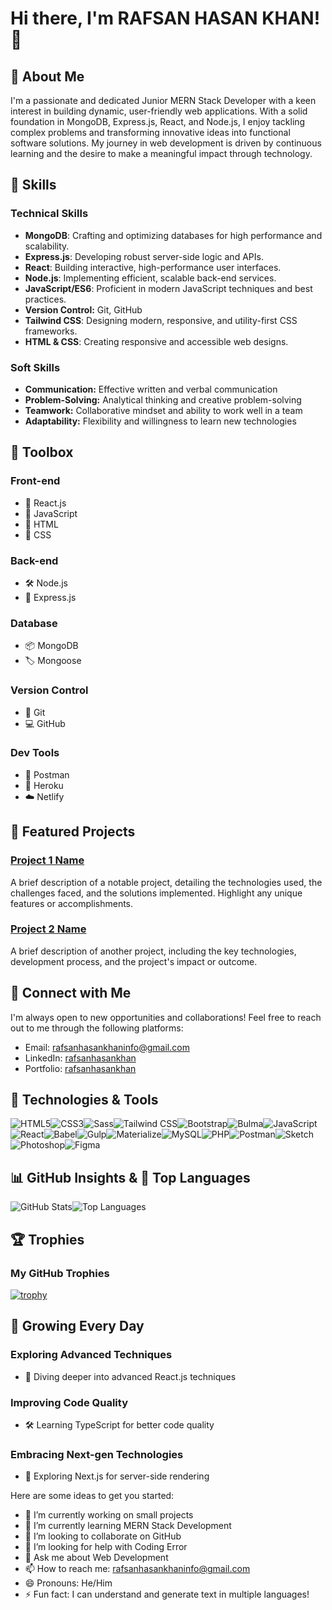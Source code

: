 # Hi there, I'm RAFSAN HASAN KHAN! 👋

## 🌟 About Me

I'm a passionate and dedicated Junior MERN Stack Developer with a keen interest in building dynamic, user-friendly web applications. With a solid foundation in MongoDB, Express.js, React, and Node.js, I enjoy tackling complex problems and transforming innovative ideas into functional software solutions. My journey in web development is driven by continuous learning and the desire to make a meaningful impact through technology.

## 💼 Skills

### Technical Skills
- **MongoDB**: Crafting and optimizing databases for high performance and scalability.
- **Express.js**: Developing robust server-side logic and APIs.
- **React**: Building interactive, high-performance user interfaces.
- **Node.js**: Implementing efficient, scalable back-end services.
- **JavaScript/ES6**: Proficient in modern JavaScript techniques and best practices.
- **Version Control:** Git, GitHub
- **Tailwind CSS**: Designing modern, responsive, and utility-first CSS frameworks.
- **HTML & CSS**: Creating responsive and accessible web designs.

### Soft Skills
- **Communication:** Effective written and verbal communication
- **Problem-Solving:** Analytical thinking and creative problem-solving
- **Teamwork:** Collaborative mindset and ability to work well in a team
- **Adaptability:** Flexibility and willingness to learn new technologies

## 🧰 Toolbox

### Front-end
- 🌟 React.js
- 🚀 JavaScript
- 🎨 HTML
- 🎉 CSS

### Back-end
- 🛠️ Node.js
- 🚀 Express.js

### Database
- 📦 MongoDB
- 🏷️ Mongoose

### Version Control
- 📝 Git
- 💻 GitHub

### Dev Tools
- 📮 Postman
- 🚀 Heroku
- ☁️ Netlify

## 🌟 Featured Projects

### [Project 1 Name](#)
A brief description of a notable project, detailing the technologies used, the challenges faced, and the solutions implemented. Highlight any unique features or accomplishments.

### [Project 2 Name](#)
A brief description of another project, including the key technologies, development process, and the project's impact or outcome.

## 🤝 Connect with Me

I'm always open to new opportunities and collaborations! Feel free to reach out to me through the following platforms:

- Email: [rafsanhasankhaninfo@gmail.com](mailto:rafsanhasankhaninfo@gmail.com)
- LinkedIn: [rafsanhasankhan](https://www.linkedin.com/in/rafsanhasankhan/)
- Portfolio: [rafsanhasankhan](https://www.linkedin.com/in/rafsanhasankhan/)

## 🚀 Technologies & Tools
![HTML5](https://img.shields.io/badge/-HTML5-E34F26?logo=html5&logoColor=white&style=flat)![CSS3](https://img.shields.io/badge/-CSS3-1572B6?logo=css3&logoColor=white&style=flat)![Sass](https://img.shields.io/badge/-Sass-CC6699?logo=sass&logoColor=white&style=flat)![Tailwind CSS](https://img.shields.io/badge/-Tailwind%20CSS-38B2AC?logo=tailwind-css&logoColor=white&style=flat)![Bootstrap](https://img.shields.io/badge/-Bootstrap-563D7C?logo=bootstrap&logoColor=white&style=flat)![Bulma](https://img.shields.io/badge/-Bulma-00D1B2?logo=bulma&logoColor=white&style=flat)![JavaScript](https://img.shields.io/badge/-JavaScript-F7DF1E?logo=javascript&logoColor=black&style=flat)![React](https://img.shields.io/badge/-React-61DAFB?logo=react&logoColor=black&style=flat)![Babel](https://img.shields.io/badge/-Babel-F9DC3E?logo=babel&logoColor=black&style=flat)![Gulp](https://img.shields.io/badge/-Gulp-CF4647?logo=gulp&logoColor=white&style=flat)![Materialize](https://img.shields.io/badge/-Materialize-EE6E73?logo=materializecss&logoColor=white&style=flat)![MySQL](https://img.shields.io/badge/-MySQL-4479A1?logo=mysql&logoColor=white&style=flat)![PHP](https://img.shields.io/badge/-PHP-777BB4?logo=php&logoColor=white&style=flat)![Postman](https://img.shields.io/badge/-Postman-FF6C37?logo=postman&logoColor=white&style=flat)![Sketch](https://img.shields.io/badge/-Sketch-F7B500?logo=sketch&logoColor=white&style=flat)![Photoshop](https://img.shields.io/badge/-Photoshop-31A8FF?logo=adobephotoshop&logoColor=white&style=flat)![Figma](https://img.shields.io/badge/-Figma-F24E1E?logo=figma&logoColor=white&style=flat)

## 📊 GitHub Insights  & 🚀 Top Languages

![GitHub Stats](https://github-readme-stats.vercel.app/api?username=rafsanhasankhan&show_icons=true&theme=radical)![Top Languages](https://github-readme-stats.vercel.app/api/top-langs/?username=rafsanhasankhan&layout=compact&theme=radical) 

## 🏆 Trophies

### My GitHub Trophies

[![trophy](https://github-profile-trophy.vercel.app/?username=your-github-username&theme=radical)](https://github.com/ryo-ma/github-profile-trophy)



## 🌱 Growing Every Day

### Exploring Advanced Techniques
- 🚀 Diving deeper into advanced React.js techniques

### Improving Code Quality
- 🛠️ Learning TypeScript for better code quality

### Embracing Next-gen Technologies
- 🌟 Exploring Next.js for server-side rendering

Here are some ideas to get you started:

- 🔭 I’m currently working on small projects
- 🌱 I’m currently learning MERN Stack Development
- 👯 I’m looking to collaborate on GitHub
- 🤔 I’m looking for help with Coding Error
- 💬 Ask me about Web Development
- 📫 How to reach me: [rafsanhasankhaninfo@gmail.com](mailto:rafsanhasankhaninfo@gmail.com)
- 😄 Pronouns: He/Him
- ⚡ Fun fact: I can understand and generate text in multiple languages!
